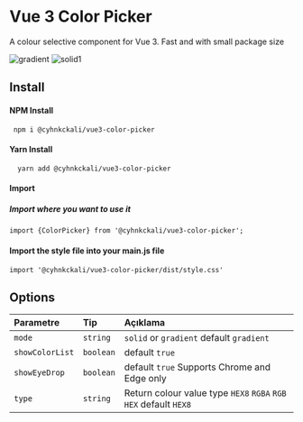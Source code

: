 
# Vue 3 Color Picker

A colour selective component for Vue 3. Fast and with small package size

![gradient](https://github.com/cyhnkckali/vue3-color-picker/assets/93313260/b6404bdc-4fc5-4d79-a9a3-0447fe6e4708)
![solid1](https://github.com/cyhnkckali/vue3-color-picker/assets/93313260/fbb8efce-b4f6-4356-8a30-fc6904404b30)

## Install

#### NPM Install

```
 npm i @cyhnkckali/vue3-color-picker
```

#### Yarn Install

```
  yarn add @cyhnkckali/vue3-color-picker
```

#### Import

##### Import where you want to use it

```
import {ColorPicker} from '@cyhnkckali/vue3-color-picker';
``` 

#### Import the style file into your main.js file

```
import '@cyhnkckali/vue3-color-picker/dist/style.css'
``` 
## Options

| Parametre | Tip     | Açıklama                |
| :-------- | :------- | :------------------------- |
| `mode` | `string` | `solid` or `gradient` default `gradient`|
| `showColorList` | `boolean` | default `true` |
| `showEyeDrop` | `boolean` | default `true` Supports Chrome and Edge only |
| `type` | `string` | Return colour value type `HEX8` `RGBA` `RGB` `HEX` default `HEX8`  |


  
